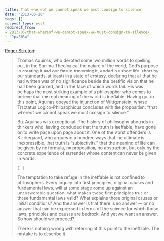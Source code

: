 ```yaml
---
title: That whereof we cannot speak we must consign to silence
date: '2013-05-28'
tags: []
wp:post_type: post
redirect_from:
- 2013/05/that-whereof-we-cannot-speak-we-must-consign-to-silence/
- "?p=3084"
---
```


[Roger Scruton](http://www.bigquestionsonline.com/columns/roger-scruton/effing-the-ineffable):

> Thomas Aquinas, who devoted some two million words to spelling out, in the Summa Theologica, the nature of the world, God’s purpose in creating it and our fate in traversing it, ended his short life (short by our standards, at least) in a state of ecstasy, declaring that all that he had written was of no significance beside the beatific vision that he had been granted, and in the face of which words fail. His was perhaps the most striking example of a philosopher who comes to believe that the real meaning of the world is ineffable. Having got to this point, Aquinas obeyed the injunction of Wittgenstein, whose Tractatus Logico-Philosophicus concludes with the proposition: “that whereof we cannot speak we must consign to silence.”
>
> But Aquinas was exceptional. The history of philosophy abounds in thinkers who, having concluded that the truth is ineffable, have gone on to write page upon page about it. One of the worst offenders is Kierkegaard, who argues in a hundred ways that the ultimate is inexpressible, that truth is “subjectivity,” that the meaning of life can be given by no formula, no proposition, no abstraction, but only by the concrete experience of surrender whose content can never be given in words.
>
> [...]
>
> The temptation to take refuge in the ineffable is not confined to philosophers. Every inquiry into first principles, original causes and fundamental laws, will at some stage come up against an unanswerable question: what makes those first principles true or those fundamental laws valid? What explains those original causes or initial conditions? And the answer is that there is no answer — or no answer that can be expressed in terms of the science for which those laws, principles and causes are bedrock. And yet we want an answer. So how should we proceed?
>
> There is nothing wrong with referring at this point to the ineffable. The mistake is to describe it.
